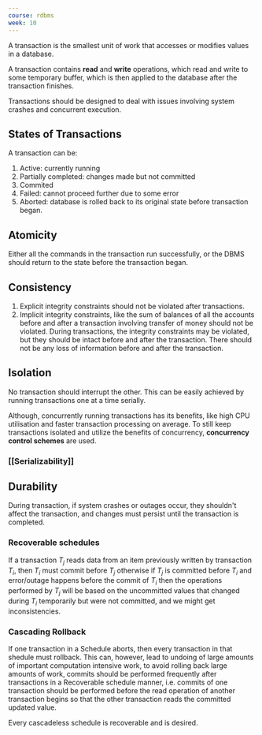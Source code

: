 ```yaml
---
course: rdbms
week: 10
---
```


A transaction is the smallest unit of work that accesses or modifies values in a database.

A transaction contains **read** and **write** operations, which read and write to some temporary buffer, which is then applied to the database after the transaction finishes.

Transactions should be designed to deal with issues involving system crashes and concurrent execution.
## States of Transactions
A transaction can be: 
1. Active: currently running
2. Partially completed: changes made but not committed
3. Commited
4. Failed: cannot proceed further due to some error
5. Aborted: database is rolled back to its original state before transaction began.
## Atomicity
Either all the commands in the transaction run successfully, or the DBMS should return to the state before the transaction began.
## Consistency
1. Explicit integrity constraints should not be violated after transactions.
2. Implicit integrity constraints, like the sum of balances of all the accounts before and after a transaction involving transfer of money should not be violated. 
During transactions, the integrity constraints may be violated, but they should be intact before and after the transaction. 
There should not be any loss of information before and after the transaction.
## Isolation
No transaction should interrupt the other. This can be easily achieved by running transactions one at a time serially.

Although, concurrently running transactions has its benefits, like high CPU utilisation and faster transaction processing on average. To still keep transactions isolated and utilize the benefits of concurrency, **concurrency control schemes** are used.
### [[Serializability]]
## Durability
During transaction, if system crashes or outages occur, they shouldn't affect the transaction, and changes must persist until the transaction is completed.
### Recoverable schedules
If a transaction $T_j$ reads data from an item previously written by transaction $T_i$, then $T_i$ must commit before $T_j$ otherwise if $T_j$ is committed before $T_i$ and error/outage happens before the commit of $T_i$ then the operations performed by $T_j$ will be based on the uncommitted values that changed during $T_i$ temporarily but were not committed, and we might get inconsistencies.
### Cascading Rollback
If one transaction in a Schedule aborts, then every transaction in that shedule must rollback. This can, however, lead to undoing of large amounts of important computation intensive work, to avoid rolling back large amounts of work, commits should be performed frequently after transactions in a Recoverable schedule manner, i.e. commits of one transaction should be performed before the read operation of another transaction begins so that the other transaction reads the committed updated value.

Every cascadeless schedule is recoverable and is desired.